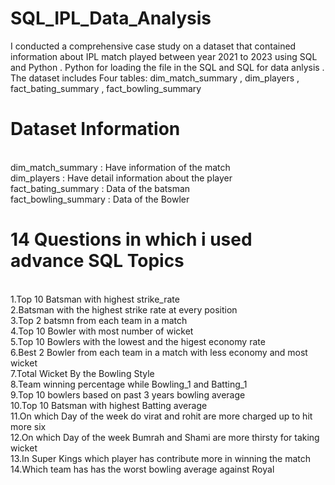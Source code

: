 # SQL_IPL_Data_Analysis

I conducted a comprehensive case study on a dataset that contained information about IPL match played between year 2021 to 2023 using SQL and Python . Python for loading the file in the SQL and SQL for data anlysis . The dataset includes Four tables: dim_match_summary , dim_players , fact_bating_summary , fact_bowling_summary

# Dataset Information
 <br>dim_match_summary  : Have information of the match 
 <br>dim_players : Have detail information about the player
 <br>fact_bating_summary : Data of the batsman 
 <br>fact_bowling_summary : Data of the Bowler


# **14 Questions in which i used advance SQL Topics**

 <br> 1.Top 10 Batsman with highest strike_rate
 <br> 2.Batsman with the highest strike rate at every position
 <br> 3.Top 2 batsmn from each team in a match
 <br> 4.Top 10 Bowler with most number of wicket
 <br> 5.Top 10 Bowlers with the lowest and the higest economy rate
 <br> 6.Best 2 Bowler from each team in a match with less economy and most wicket 
 <br> 7.Total Wicket By the Bowling Style
 <br> 8.Team winning percentage while Bowling_1 and Batting_1
 <br> 9.Top 10 bowlers based on past 3 years bowling average
<br>10.Top 10 Batsman with highest Batting average
<br>11.On which Day of the week do virat and rohit are more charged up to  hit more six
<br>12.On which Day of the week Bumrah and Shami are more thirsty for taking wicket
<br>13.In Super Kings which player has contribute more in winning the match
<br>14.Which team has has the worst bowling average against Royal



